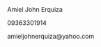 <!DOCTYPE html>
<html lang="en"> 

<head>
  Amiel John Erquiza 
  <p> 09363301914 </p>
  <p> amieljohnerquiza@yahoo.com </p>
  
<body>
